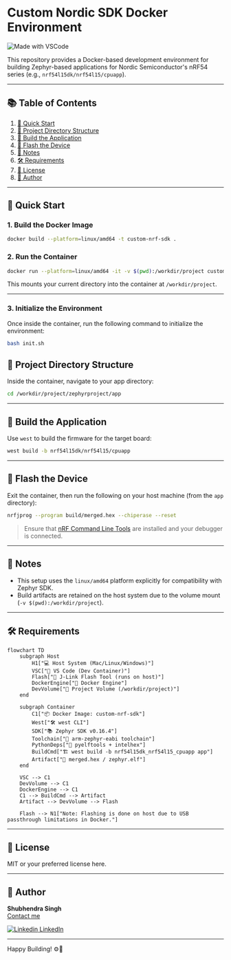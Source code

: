# Custom Nordic SDK Docker Environment
![Made with VSCode](https://img.shields.io/badge/Made%20with-VSCode-1f425f.svg)

This repository provides a Docker-based development environment for building Zephyr-based applications for Nordic Semiconductor's nRF54 series (e.g., `nrf54l15dk/nrf54l15/cpuapp`).

---

## 📚 Table of Contents

1. [🚀 Quick Start](#-quick-start)
2. [📁 Project Directory Structure](#-project-directory-structure)
3. [🔧 Build the Application](#-build-the-application)
4. [🔌 Flash the Device](#-flash-the-device)
5. [📎 Notes](#-notes)
6. [🛠 Requirements](#-requirements)
7. [🧾 License](#-license)
8. [👤 Author](#-author)

---

## 🚀 Quick Start

### 1. Build the Docker Image

```bash
docker build --platform=linux/amd64 -t custom-nrf-sdk .
```

### 2. Run the Container

```bash
docker run --platform=linux/amd64 -it -v $(pwd):/workdir/project custom-nrf-sdk
```

This mounts your current directory into the container at `/workdir/project`.

---

### 3. Initialize the Environment
Once inside the container, run the following command to initialize the environment:
```bash
bash init.sh
```

## 📁 Project Directory Structure

Inside the container, navigate to your app directory:

```bash
cd /workdir/project/zephyrproject/app
```

---

## 🔧 Build the Application

Use `west` to build the firmware for the target board:

```bash
west build -b nrf54l15dk/nrf54l15/cpuapp
```

---

## 🔌 Flash the Device

Exit the container, then run the following on your host machine (from the `app` directory):

```bash
nrfjprog --program build/merged.hex --chiperase --reset
```

> Ensure that [nRF Command Line Tools](https://www.nordicsemi.com/Products/Development-tools/nRF-Command-Line-Tools) are installed and your debugger is connected.

---

## 📎 Notes

- This setup uses the `linux/amd64` platform explicitly for compatibility with Zephyr SDK.
- Build artifacts are retained on the host system due to the volume mount (`-v $(pwd):/workdir/project`).

---

## 🛠 Requirements

```mermaid
flowchart TD
    subgraph Host
        H1["💻 Host System (Mac/Linux/Windows)"]
        VSC["🧠 VS Code (Dev Container)"]
        Flash["🔌 J-Link Flash Tool (runs on host)"]
        DockerEngine["🐳 Docker Engine"]
        DevVolume["💾 Project Volume (/workdir/project)"]
    end

    subgraph Container
        C1["📦 Docker Image: custom-nrf-sdk"]
        West["🛠️ west CLI"]
        SDK["📚 Zephyr SDK v0.16.4"]
        Toolchain["🔧 arm-zephyr-eabi toolchain"]
        PythonDeps["🐍 pyelftools + intelhex"]
        BuildCmd["🏗️ west build -b nrf54l15dk_nrf54l15_cpuapp app"]
        Artifact["📄 merged.hex / zephyr.elf"]
    end

    VSC --> C1
    DevVolume --> C1
    DockerEngine --> C1
    C1 --> BuildCmd --> Artifact
    Artifact --> DevVolume --> Flash

    Flash --> N1["Note: Flashing is done on host due to USB passthrough limitations in Docker."]
```

---

## 🧾 License

MIT or your preferred license here.

---

## 👤 Author

**Shubhendra Singh**  
[Contact me](mailto:shubhendra.singh@wheelseye.com)
&nbsp;

[![Linkedin](https://i.sstatic.net/gVE0j.png) LinkedIn](https://www.linkedin.com/in/shubhendra-pratap-singh-123504180/)

---

Happy Building! ⚙️🧠
